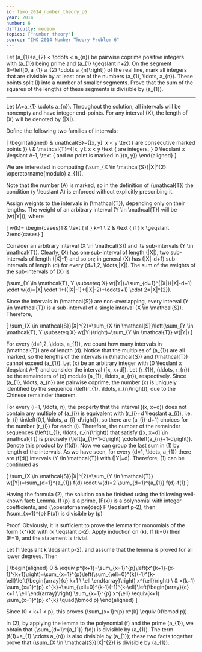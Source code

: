 ```yaml
---
id: fimo_2014_number_theory_p6
year: 2014
number: 6
difficulty: medium
topics: ["number theory"]
source: "IMO 2014 Number Theory Problem 6"
---
```


Let \(a_{1}<a_{2} < \cdots < a_{n}\) be pairwise coprime positive integers with \(a_{1}\) being prime and \(a_{1} \geqslant n+2\). On the segment \(I=\left[0, a_{1} a_{2} \cdots a_{n}\right]\) of the real line, mark all integers that are divisible by at least one of the numbers \(a_{1}, \ldots, a_{n}\). These points split \(I\) into a number of smaller segments. Prove that the sum of the squares of the lengths of these segments is divisible by \(a_{1}\).

---
Let \(A=a_{1} \cdots a_{n}\). Throughout the solution, all intervals will be nonempty and have integer end-points. For any interval \(X\), the length of \(X\) will be denoted by \(|X|\).

Define the following two families of intervals:

\[
\begin{aligned}
& \mathcal{S}=\{[x, y]: x < y \text { are consecutive marked points }\} \\
& \mathcal{T}=\{[x, y]: x < y \text { are integers, } 0 \leqslant x \leqslant A-1, \text { and no point is marked in }(x, y)\}
\end{aligned}
\]

We are interested in computing \(\sum_{X \in \mathcal{S}}|X|^{2} \operatorname{modulo} a_{1}\).

Note that the number \(A\) is marked, so in the definition of \(\mathcal{T}\) the condition \(y \leqslant A\) is enforced without explicitly prescribing it.

Assign weights to the intervals in \(\mathcal{T}\), depending only on their lengths. The weight of an arbitrary interval \(Y \in \mathcal{T}\) will be \(w(|Y|)\), where

\[
w(k)= \begin{cases}1 & \text { if } k=1 \\ 2 & \text { if } k \geqslant 2\end{cases}
\]

Consider an arbitrary interval \(X \in \mathcal{S}\) and its sub-intervals \(Y \in \mathcal{T}\). Clearly, \(X\) has one sub-interval of length \(|X|\), two sub-intervals of length \(|X|-1\) and so on; in general \(X\) has \(|X|-d+1\) sub-intervals of length \(d\) for every \(d=1,2, \ldots,|X|\). The sum of the weights of the sub-intervals of \(X\) is

\(\sum_{Y \in \mathcal{T}, Y \subseteq X} w(|Y|)=\sum_{d=1}^{|X|}(|X|-d+1) \cdot w(d)=|X| \cdot 1+((|X|-1)+(|X|-2)+\cdots+1) \cdot 2=|X|^{2}\).

Since the intervals in \(\mathcal{S}\) are non-overlapping, every interval \(Y \in \mathcal{T}\) is a sub-interval of a single interval \(X \in \mathcal{S}\). Therefore,

\[
\sum_{X \in \mathcal{S}}|X|^{2}=\sum_{X \in \mathcal{S}}\left(\sum_{Y \in \mathcal{T}, Y \subseteq X} w(|Y|)\right)=\sum_{Y \in \mathcal{T}} w(|Y|)
\]

For every \(d=1,2, \ldots, a_{1}\), we count how many intervals in \(\mathcal{T}\) are of length \(d\). Notice that the multiples of \(a_{1}\) are all marked, so the lengths of the intervals in \(\mathcal{S}\) and \(\mathcal{T}\) cannot exceed \(a_{1}\). Let \(x\) be an arbitrary integer with \(0 \leqslant x \leqslant A-1\) and consider the interval \([x, x+d]\). Let \(r_{1}\), \(\ldots, r_{n}\) be the remainders of \(x\) modulo \(a_{1}, \ldots, a_{n}\), respectively. Since \(a_{1}, \ldots, a_{n}\) are pairwise coprime, the number \(x\) is uniquely identified by the sequence \(\left(r_{1}, \ldots, r_{n}\right)\), due to the Chinese remainder theorem.

For every \(i=1, \ldots, n\), the property that the interval \((x, x+d)\) does not contain any multiple of \(a_{i}\) is equivalent with \(r_{i}+d \leqslant a_{i}\), i.e. \(r_{i} \in\left\{0,1, \ldots, a_{i}-d\right\}\), so there are \(a_{i}-d+1\) choices for the number \(r_{i}\) for each \(i\). Therefore, the number of the remainder sequences \(\left(r_{1}, \ldots, r_{n}\right)\) that satisfy \([x, x+d] \in \mathcal{T}\) is precisely \(\left(a_{1}+1-d\right) \cdots\left(a_{n}+1-d\right)\). Denote this product by \(f(d)\). Now we can group the last sum in (1) by length of the intervals. As we have seen, for every \(d=1, \ldots, a_{1}\) there are \(f(d)\) intervals \(Y \in \mathcal{T}\) with \(|Y|=d\). Therefore, (1) can be continued as

\[
\sum_{X \in \mathcal{S}}|X|^{2}=\sum_{Y \in \mathcal{T}} w(|Y|)=\sum_{d=1}^{a_{1}} f(d) \cdot w(d)=2 \sum_{d=1}^{a_{1}} f(d)-f(1)
\]

Having the formula (2), the solution can be finished using the following well-known fact: Lemma. If \(p\) is a prime, \(F(x)\) is a polynomial with integer coefficients, and \(\operatorname{deg} F \leqslant p-2\), then \(\sum_{x=1}^{p} F(x)\) is divisible by \(p\)

Proof. Obviously, it is sufficient to prove the lemma for monomials of the form \(x^{k}\) with \(k \leqslant p-2\). Apply induction on \(k\). If \(k=0\) then \(F=1\), and the statement is trivial.

Let \(1 \leqslant k \leqslant p-2\), and assume that the lemma is proved for all lower degrees. Then

\[
\begin{aligned}
0 & \equiv p^{k+1}=\sum_{x=1}^{p}\left(x^{k+1}-(x-1)^{k+1}\right)=\sum_{x=1}^{p}\left(\sum_{\ell=0}^{k}(-1)^{k-\ell}\left(\begin{array}{c}
k+1 \\
\ell
\end{array}\right) x^{\ell}\right) \\
& =(k+1) \sum_{x=1}^{p} x^{k}+\sum_{\ell=0}^{k-1}(-1)^{k-\ell}\left(\begin{array}{c}
k+1 \\
\ell
\end{array}\right) \sum_{x=1}^{p} x^{\ell} \equiv(k+1) \sum_{x=1}^{p} x^{k} \quad(\bmod p)
\end{aligned}
\]

Since \(0 < k+1 < p\), this proves \(\sum_{x=1}^{p} x^{k} \equiv 0(\bmod p)\).

In (2), by applying the lemma to the polynomial \(f\) and the prime \(a_{1}\), we obtain that \(\sum_{d=1}^{a_{1}} f(d)\) is divisible by \(a_{1}\). The term \(f(1)=a_{1} \cdots a_{n}\) is also divisible by \(a_{1}\); these two facts together prove that \(\sum_{X \in \mathcal{S}}|X|^{2}\) is divisible by \(a_{1}\).
